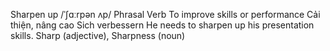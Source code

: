 Sharpen up	/ˈʃɑːrpən ʌp/	Phrasal Verb	To improve skills or performance	Cải thiện, nâng cao	Sich verbessern	He needs to sharpen up his presentation skills.	Sharp (adjective), Sharpness (noun)